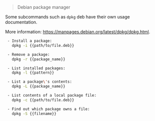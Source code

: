 > Debian package manager

Some subcommands such as `dpkg` deb have their own usage documentation.

More information: https://manpages.debian.org/latest/dpkg/dpkg.html.

```bash
 - Install a package:
   dpkg -i {{path/to/file.deb}}

 - Remove a package:
   dpkg -r {{package_name}}

 - List installed packages:
   dpkg -l {{pattern}}

 - List a package\'s contents:
   dpkg -L {{package_name}}

 - List contents of a local package file:
   dpkg -c {{path/to/file.deb}}

 - Find out which package owns a file:
   dpkg -S {{filename}}
```